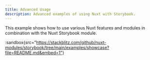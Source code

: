```yaml
---
title: Advanced Usage
description: Advanced examples of using Nuxt with Storybook.
---
```


This example shows how to use various Nuxt features and modules in combination with the Nuxt Storybook module.

:sandbox{src="https://stackblitz.com/github/nuxt-modules/storybook/tree/main/examples/showcase?file=README.md&embed=1"}
